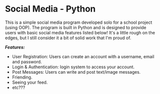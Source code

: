 # Social Media - Python

This is a simple social media program developed solo for a school project (using OOP). The program is built in Python and is designed to provide users with basic social media features listed below!
It's a little rough on the edges, but I still consider it a bit of solid work that I'm proud of.

***Features:***
- User Registration: Users can create an account with a username, email and password.
- Login & Authentication: login system to access your account.
- Post Messages: Users can write and post text/image messages.
- Friending.
- Seeing your feed.
- etc???
